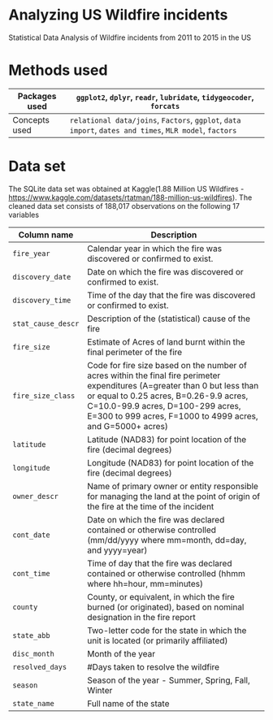 # Analyzing US Wildfire incidents
Statistical Data Analysis of Wildfire incidents from 2011 to 2015 in the US

# Methods used
| Packages used  |  `ggplot2`, `dplyr`, `readr`, `lubridate`, `tidygeocoder`, `forcats` | 
| ------------- | ------------- | 
| Concepts used |  `relational data/joins`, `Factors`, `ggplot`, `data import`, `dates and times`, `MLR model`, `factors` |


# Data set

The SQLite data set was obtained at Kaggle(1.88 Million US Wildfires - https://www.kaggle.com/datasets/rtatman/188-million-us-wildfires).
The cleaned data set consists of 188,017 observations on the following 17 variables

| Column name     | Description      |   
| ------------- | ------------- | 
| `fire_year`    | Calendar year in which the fire was discovered or confirmed to exist.         | 
| `discovery_date`         |  Date on which the fire was discovered or confirmed to exist.        |
| `discovery_time`         |  Time of the day that the fire was discovered or confirmed to exist.        |
| `stat_cause_descr`        | Description of the (statistical) cause of the fire         | 
| `fire_size`         | Estimate of Acres of land burnt within the final perimeter of the fire  | 
| `fire_size_class`        | Code for fire size based on the number of acres within the final fire perimeter expenditures (A=greater than 0 but less than or equal to 0.25 acres, B=0.26-9.9 acres, C=10.0-99.9 acres, D=100-299 acres, E=300 to 999 acres, F=1000 to 4999 acres, and G=5000+ acres) 
| `latitude`  |  Latitude (NAD83) for point location of the fire (decimal degrees)  | 
| `longitude`   | Longitude (NAD83) for point location of the fire (decimal degrees)   | 
| `owner_descr`  |  Name of primary owner or entity responsible for managing the land at the point of origin of the fire at the time of the incident| 
| `cont_date`        | Date on which the fire was declared contained or otherwise controlled (mm/dd/yyyy where mm=month, dd=day, and yyyy=year)  | 
| `cont_time`         | Time of day that the fire was declared contained or otherwise controlled (hhmm where hh=hour, mm=minutes) | 
| `county`        | County, or equivalent, in which the fire burned (or originated), based on nominal designation in the fire report | 
| `state_abb`         | Two-letter code for the state in which the unit is located (or primarily affiliated) | 
| `disc_month`        | Month of the year   |
| `resolved_days`         | #Days taken to resolve the wildfire  | 
| `season`         | Season of the year - Summer, Spring, Fall, Winter   | 
| `state_name`         | Full name of the state  |
